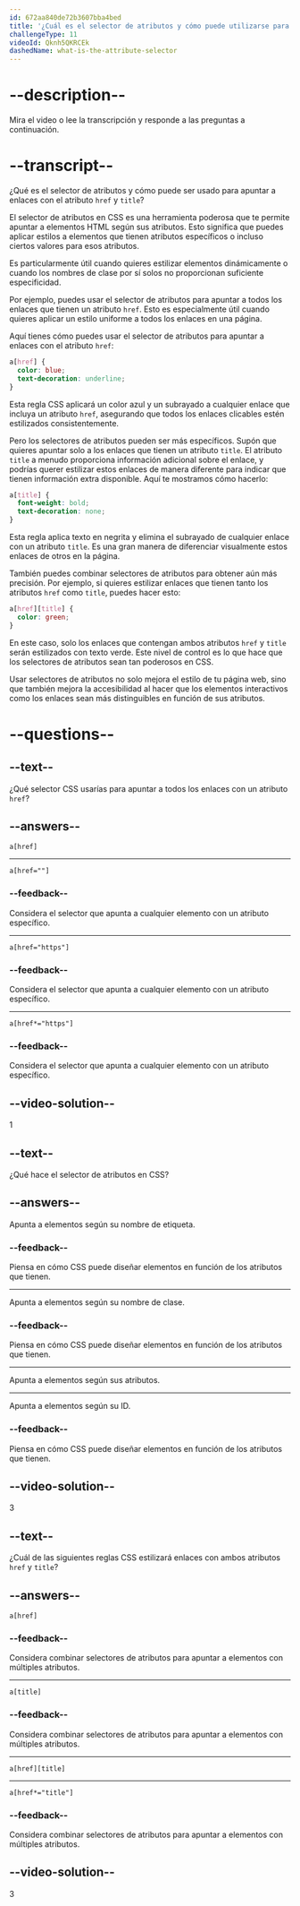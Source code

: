 ```yaml
---
id: 672aa840de72b3607bba4bed
title: '¿Cuál es el selector de atributos y cómo puede utilizarse para apuntar a enlaces con los atributos href y title?'
challengeType: 11
videoId: Qknh5QKRCEk
dashedName: what-is-the-attribute-selector
---
```


# --description--

Mira el video o lee la transcripción y responde a las preguntas a continuación.

# --transcript--

¿Qué es el selector de atributos y cómo puede ser usado para apuntar a enlaces con el atributo `href` y `title`?

El selector de atributos en CSS es una herramienta poderosa que te permite apuntar a elementos HTML según sus atributos. Esto significa que puedes aplicar estilos a elementos que tienen atributos específicos o incluso ciertos valores para esos atributos.

Es particularmente útil cuando quieres estilizar elementos dinámicamente o cuando los nombres de clase por sí solos no proporcionan suficiente especificidad.

Por ejemplo, puedes usar el selector de atributos para apuntar a todos los enlaces que tienen un atributo `href`. Esto es especialmente útil cuando quieres aplicar un estilo uniforme a todos los enlaces en una página.

Aquí tienes cómo puedes usar el selector de atributos para apuntar a enlaces con el atributo `href`:

```css
a[href] {
  color: blue;
  text-decoration: underline;
}
```

Esta regla CSS aplicará un color azul y un subrayado a cualquier enlace que incluya un atributo `href`, asegurando que todos los enlaces clicables estén estilizados consistentemente.

Pero los selectores de atributos pueden ser más específicos. Supón que quieres apuntar solo a los enlaces que tienen un atributo `title`. El atributo `title` a menudo proporciona información adicional sobre el enlace, y podrías querer estilizar estos enlaces de manera diferente para indicar que tienen información extra disponible. Aquí te mostramos cómo hacerlo:

```css
a[title] {
  font-weight: bold;
  text-decoration: none;
}
```

Esta regla aplica texto en negrita y elimina el subrayado de cualquier enlace con un atributo `title`. Es una gran manera de diferenciar visualmente estos enlaces de otros en la página.

También puedes combinar selectores de atributos para obtener aún más precisión. Por ejemplo, si quieres estilizar enlaces que tienen tanto los atributos `href` como `title`, puedes hacer esto:

```css
a[href][title] {
  color: green;
}
```

En este caso, solo los enlaces que contengan ambos atributos `href` y `title` serán estilizados con texto verde. Este nivel de control es lo que hace que los selectores de atributos sean tan poderosos en CSS.

Usar selectores de atributos no solo mejora el estilo de tu página web, sino que también mejora la accesibilidad al hacer que los elementos interactivos como los enlaces sean más distinguibles en función de sus atributos.

# --questions--

## --text--

¿Qué selector CSS usarías para apuntar a todos los enlaces con un atributo `href`?

## --answers--

`a[href]`

---

`a[href=""]`

### --feedback--

Considera el selector que apunta a cualquier elemento con un atributo específico.

---

`a[href="https"]`

### --feedback--

Considera el selector que apunta a cualquier elemento con un atributo específico.

---

`a[href*="https"]`

### --feedback--

Considera el selector que apunta a cualquier elemento con un atributo específico.

## --video-solution--

1

## --text--

¿Qué hace el selector de atributos en CSS?

## --answers--

Apunta a elementos según su nombre de etiqueta.

### --feedback--

Piensa en cómo CSS puede diseñar elementos en función de los atributos que tienen.

---

Apunta a elementos según su nombre de clase.

### --feedback--

Piensa en cómo CSS puede diseñar elementos en función de los atributos que tienen.

---

Apunta a elementos según sus atributos.

---

Apunta a elementos según su ID.

### --feedback--

Piensa en cómo CSS puede diseñar elementos en función de los atributos que tienen.

## --video-solution--

3

## --text--

¿Cuál de las siguientes reglas CSS estilizará enlaces con ambos atributos `href` y `title`?

## --answers--

`a[href]`

### --feedback--

Considera combinar selectores de atributos para apuntar a elementos con múltiples atributos.

---

`a[title]`

### --feedback--

Considera combinar selectores de atributos para apuntar a elementos con múltiples atributos.

---

`a[href][title]`

---

`a[href*="title"]`

### --feedback--

Considera combinar selectores de atributos para apuntar a elementos con múltiples atributos.

## --video-solution--

3

